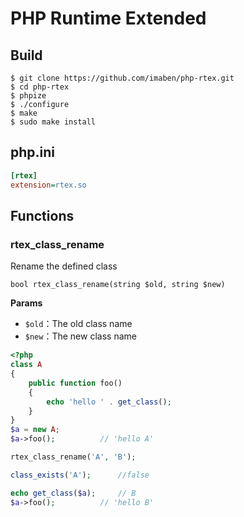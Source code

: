 # PHP Runtime Extended

## Build

```shell
$ git clone https://github.com/imaben/php-rtex.git
$ cd php-rtex
$ phpize
$ ./configure
$ make 
$ sudo make install
```

## php.ini
```ini
[rtex]
extension=rtex.so
```

## Functions

### rtex_class_rename

Rename the defined class

```
bool rtex_class_rename(string $old, string $new)
```

**Params**

- `$old`：The old class name
- `$new`：The new class name

```php
<?php
class A
{
    public function foo()
    {
        echo 'hello ' . get_class();
    }
}
$a = new A;
$a->foo();			// 'hello A'

rtex_class_rename('A', 'B');

class_exists('A');		//false

echo get_class($a);		// B
$a->foo();			// 'hello B'

```
